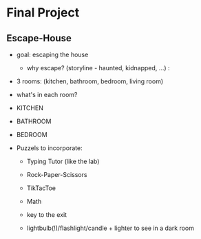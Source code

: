 # Final Project 

## Escape-House

- goal: escaping the house 
  - why escape? (storyline - haunted, kidnapped, ...) : 

- 3 rooms: (kitchen, bathroom, bedroom, living room)
- what's in each room?
- KITCHEN
- BATHROOM
- BEDROOM

- Puzzels to incorporate: 
  - Typing Tutor (like the lab)  
  - Rock-Paper-Scissors
  - TikTacToe
  - Math
  
  - key to the exit 
  - lightbulb(!)/flashlight/candle + lighter to see in a dark room 
